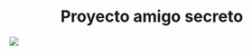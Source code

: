 <h1 align="center"> Proyecto amigo secreto </h1>

<p align="left">
   <img src="https://img.shields.io/badge/STATUS-EN%20DESAROLLO-green">
   </p>
